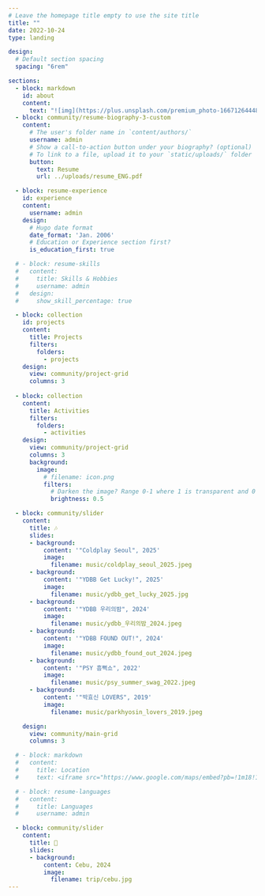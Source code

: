 ```yaml
---
# Leave the homepage title empty to use the site title
title: ""
date: 2022-10-24
type: landing

design:
  # Default section spacing
  spacing: "6rem"

sections:
  - block: markdown
    id: about
    content:
      text: "![img](https://plus.unsplash.com/premium_photo-1667126444822-94fb21279436?q=80&w=2940&auto=format&fit=crop&ixlib=rb-4.0.3&ixid=M3wxMjA3fDB8MHxwaG90by1wYWdlfHx8fGVufDB8fHx8fA%3D%3D)"
  - block: community/resume-biography-3-custom
    content:
      # The user's folder name in `content/authors/`
      username: admin
      # Show a call-to-action button under your biography? (optional)
      # To link to a file, upload it to your `static/uploads/` folder
      button:
        text: Resume
        url: ../uploads/resume_ENG.pdf 

  - block: resume-experience
    id: experience
    content:
      username: admin
    design:
      # Hugo date format
      date_format: 'Jan. 2006'
      # Education or Experience section first?
      is_education_first: true

  # - block: resume-skills
  #   content:
  #     title: Skills & Hobbies
  #     username: admin
  #   design:
  #     show_skill_percentage: true

  - block: collection
    id: projects
    content:
      title: Projects
      filters:
        folders:
          - projects
    design:
      view: community/project-grid
      columns: 3 
      
  - block: collection
    content:
      title: Activities
      filters:
        folders:
          - activities
    design:
      view: community/project-grid
      columns: 3
      background:
        image:
          # filename: icon.png
          filters:
            # Darken the image? Range 0-1 where 1 is transparent and 0 is opaque.
            brightness: 0.5

  - block: community/slider
    content:
      title: 🎶
      slides:
      - background: 
          content: '"Coldplay Seoul", 2025'
          image:
            filename: music/coldplay_seoul_2025.jpeg
      - background: 
          content: '"YDBB Get Lucky!", 2025'
          image:
            filename: music/ydbb_get_lucky_2025.jpg
      - background: 
          content: '"YDBB 우리의밤", 2024'
          image:
            filename: music/ydbb_우리의밤_2024.jpeg
      - background: 
          content: '"YDBB FOUND OUT!", 2024'
          image:
            filename: music/ydbb_found_out_2024.jpeg
      - background: 
          content: '"PSY 흠뻑쇼", 2022'
          image:
            filename: music/psy_summer_swag_2022.jpeg
      - background: 
          content: '"박효신 LOVERS", 2019'
          image:
            filename: music/parkhyosin_lovers_2019.jpeg

    design:
      view: community/main-grid
      columns: 3

  # - block: markdown
  #   content:
  #     title: Location
  #     text: <iframe src="https://www.google.com/maps/embed?pb=!1m18!1m12!1m3!1d3223.5645458003783!2d128.41650287676933!3d36.104101672453865!2m3!1f0!2f0!3f0!3m2!1i1024!2i768!4f13.1!3m3!1m2!1s0x3565c40da8feab95%3A0x577f3f41f2c2e01!2z6rK97IOB67aB64-EIOq1rOuvuOyLnCDsnbjrj5ky6ri4IDE0LTM!5e0!3m2!1sko!2skr!4v1741421177275!5m2!1sko!2skr" width="600" height="450" style="border:0;" allowfullscreen="" loading="lazy" referrerpolicy="no-referrer-when-downgrade"></iframe>

  # - block: resume-languages
  #   content:
  #     title: Languages
  #     username: admin

  - block: community/slider
    content:
      title: 🧳
      slides:
      - background: 
          content: Cebu, 2024
          image:
            filename: trip/cebu.jpg
---
```

